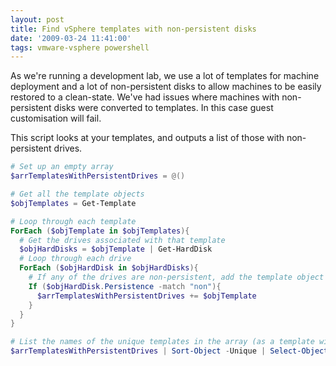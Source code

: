```yaml
---
layout: post
title: Find vSphere templates with non-persistent disks
date: '2009-03-24 11:41:00'
tags: vmware-vsphere powershell
---
```



As we're running a development lab, we use a lot of templates for machine deployment and a lot of non-persistent disks to allow machines to be easily restored to a clean-state. We've had issues where machines with non-persistent disks were converted to templates. In this case guest customisation will fail.

This script looks at your templates, and outputs a list of those with non-persistent drives.

```powershell
# Set up an empty array
$arrTemplatesWithPersistentDrives = @()

# Get all the template objects
$objTemplates = Get-Template

# Loop through each template
ForEach ($objTemplate in $objTemplates){
  # Get the drives associated with that template
  $objHardDisks = $objTemplate | Get-HardDisk
  # Loop through each drive
  ForEach ($objHardDisk in $objHardDisks){
    # If any of the drives are non-persistent, add the template object to the empty array
    If ($objHardDisk.Persistence -match "non"){
      $arrTemplatesWithPersistentDrives += $objTemplate
    }
  }
}

# List the names of the unique templates in the array (as a template with more than one non-perisistent drive would appear more than once)
$arrTemplatesWithPersistentDrives | Sort-Object -Unique | Select-Object Name
```
